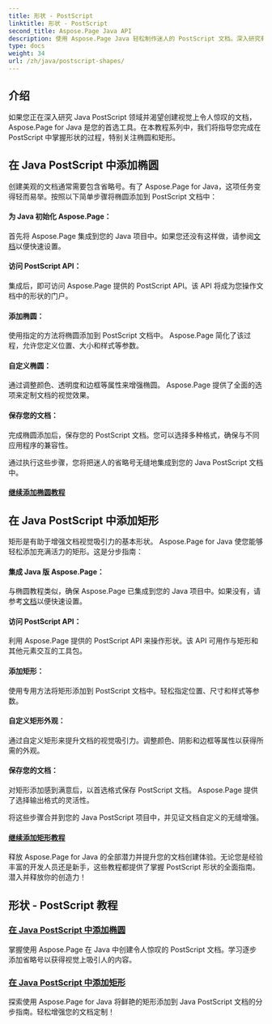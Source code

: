 ```yaml
---
title: 形状 - PostScript
linktitle: 形状 - PostScript
second_title: Aspose.Page Java API
description: 使用 Aspose.Page Java 轻松制作迷人的 PostScript 文档。深入研究有关添加椭圆和矩形、创建具有视觉吸引力的内容的教程。
type: docs
weight: 34
url: /zh/java/postscript-shapes/
---
```


## 介绍

如果您正在深入研究 Java PostScript 领域并渴望创建视觉上令人惊叹的文档，Aspose.Page for Java 是您的首选工具。在本教程系列中，我们将指导您完成在 PostScript 中掌握形状的过程，特别关注椭圆和矩形。

## 在 Java PostScript 中添加椭圆

创建美观的文档通常需要包含省略号。有了 Aspose.Page for Java，这项任务变得轻而易举。按照以下简单步骤将椭圆添加到 PostScript 文档中：

#### 为 Java 初始化 Aspose.Page：

首先将 Aspose.Page 集成到您的 Java 项目中。如果您还没有这样做，请参阅[文档](https://reference.aspose.com/page/java/)以便快速设置。

#### 访问 PostScript API：
集成后，即可访问 Aspose.Page 提供的 PostScript API。该 API 将成为您操作文档中的形状的门户。

#### 添加椭圆：
使用指定的方法将椭圆添加到 PostScript 文档中。 Aspose.Page 简化了该过程，允许您定义位置、大小和样式等参数。

#### 自定义椭圆：
通过调整颜色、透明度和边框等属性来增强椭圆。 Aspose.Page 提供了全面的选项来定制文档的视觉效果。

#### 保存您的文档：
完成椭圆添加后，保存您的 PostScript 文档。您可以选择多种格式，确保与不同应用程序的兼容性。

通过执行这些步骤，您将把迷人的省略号无缝地集成到您的 Java PostScript 文档中。

#### [继续添加椭圆教程](./add-ellipse/)

## 在 Java PostScript 中添加矩形

矩形是有助于增强文档视觉吸引力的基本形状。 Aspose.Page for Java 使您能够轻松添加充满活力的矩形。这是分步指南：

#### 集成 Java 版 Aspose.Page：
与椭圆教程类似，确保 Aspose.Page 已集成到您的 Java 项目中。如果没有，请参考[文档](https://reference.aspose.com/page/java/)以便快速设置。

#### 访问 PostScript API：
利用 Aspose.Page 提供的 PostScript API 来操作形状。该 API 可用作与矩形和其他元素交互的工具包。

#### 添加矩形：
使用专用方法将矩形添加到 PostScript 文档中。轻松指定位置、尺寸和样式等参数。

#### 自定义矩形外观：
通过自定义矩形来提升文档的视觉吸引力。调整颜色、阴影和边框等属性以获得所需的外观。

#### 保存您的文档：
对矩形添加感到满意后，以首选格式保存 PostScript 文档。 Aspose.Page 提供了选择输出格式的灵活性。

将这些步骤合并到您的 Java PostScript 项目中，并见证文档自定义的无缝增强。

#### [继续添加矩形教程](./add-rectangle/)

释放 Aspose.Page for Java 的全部潜力并提升您的文档创建体验。无论您是经验丰富的开发人员还是新手，这些教程都提供了掌握 PostScript 形状的全面指南。潜入并释放你的创造力！
## 形状 - PostScript 教程
### [在 Java PostScript 中添加椭圆](./add-ellipse/)
掌握使用 Aspose.Page 在 Java 中创建令人惊叹的 PostScript 文档。学习逐步添加省略号以获得视觉上吸引人的内容。
### [在 Java PostScript 中添加矩形](./add-rectangle/)
探索使用 Aspose.Page for Java 将鲜艳的矩形添加到 Java PostScript 文档的分步指南。轻松增强您的文档定制！